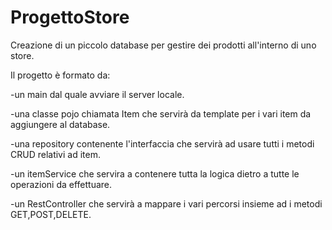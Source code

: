 # ProgettoStore

Creazione di un piccolo database per gestire dei prodotti all'interno di uno store.

Il progetto è formato da:

-un main dal quale avviare il server locale.

-una classe pojo chiamata Item che servirà da template per i vari item da aggiungere al database.

-una repository contenente l'interfaccia che servirà ad usare tutti i metodi CRUD relativi ad item.

-un itemService che servira a contenere tutta la logica dietro a tutte le operazioni da effettuare.

-un RestController che servirà a mappare i vari percorsi insieme ad i metodi GET,POST,DELETE.
